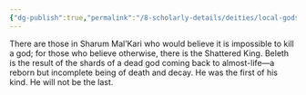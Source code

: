 ```yaml
---
{"dg-publish":true,"permalink":"/8-scholarly-details/deities/local-gods/beleth/","noteIcon":""}
---
```



There are those in Sharum Mal’Kari who would believe it is impossible to kill a god; for those who believe otherwise, there is the Shattered King. Beleth is the result of the shards of a dead god coming back to almost-life—a reborn but incomplete being of death and decay. He was the first of his kind. He will not be the last.
